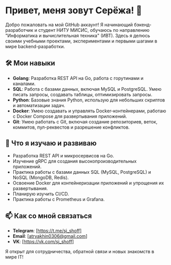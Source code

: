 # Привет, меня зовут Серёжа! 👋

Добро пожаловать на мой GitHub аккаунт! Я начинающий бэкенд-разработчик и студент НИТУ МИСИС, обучаюсь по направлению "Информатика и вычислительная техника" (ИВТ). Здесь я делюсь своими учебными проектами, экспериментами и первыми шагами в мире backend-разработки.

## 🛠️ Мои навыки

- **Golang**: Разработка REST API на Go, работа с горутинами и каналами.
- **SQL**: Работа с базами данных, включая MySQL и PostgreSQL. Умею писать запросы, создавать таблицы, оптимизировать запросы.
- **Python**: Базовые знания Python, использую для небольших скриптов и автоматизации задач.
- **Docker**: Умею создавать и управлять Docker-контейнерами, работаю с Docker Compose для развертывания приложений.
- **Git**: Умею работать с Git, включая создание репозиториев, веток, коммитов, пул-реквестов и разрешение конфликтов.

## 🚀 Что я изучаю и развиваю

- Разработка REST API и микросервисов на Go.
- Изучение gRPC для создания высокопроизводительных приложений.
- Практика работы с базами данных SQL (MySQL, PostgreSQL) и NoSQL (MongoDB, Redis).
- Освоение Docker для контейнеризации приложений и упрощения их развертывания.
- Планирую изучить CI/CD.
- Практика работы с Prometheus и Grafana.
  

## 📫 Как со мной связаться

- **Telegram**: [https://t.me/sj_shoff]
- **Email**: [atryakhin0306@gmail.com]
- **VK**: [https://vk.com/sj_shoff]

Я открыт для сотрудничества, обратной связи и новых знакомств в мире IT!
